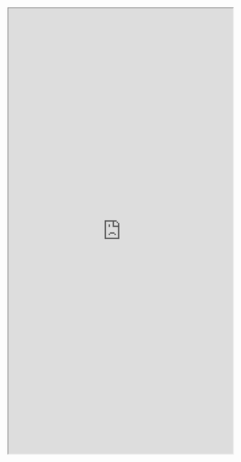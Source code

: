 <iframe src="https://mozilla.github.io/pdf.js/web/viewer.html?file=https://xiaochao.kutina.cn/法律法规/中华人民共和国网络安全法.pdf" width="100%" height=1000px></iframe>
